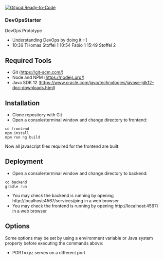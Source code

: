 [![Gitpod Ready-to-Code](https://img.shields.io/badge/Gitpod-Ready--to--Code-blue?logo=gitpod)](https://gitpod.io/from-referrer/) 

### DevOpsStarter

DevOps Prototype
* Understanding DevOps by doing it :-)
* 10:36 THomas Stoffel 1
10:54 Fabio 1
15:49 Stoffel 2

## Required Tools
* Git (https://git-scm.com/)
* Node and NPM (https://nodejs.org/)
* Java SDK 12 (https://www.oracle.com/java/technologies/javase-jdk12-doc-downloads.html)

## Installation
* Clone repository with Git
* Open a console/terminal window and change directory to frontend:
```
cd frontend
npm install
npm run ng build
```
Now all javascript files required for the frontend are built.

## Deployment
* Open a console/terminal window and change directory to backend:
```
cd backend
gradle run
```
* You may check the backend is running by opening http://localhost:4567/services/ping in a web browser
* You may check the frontend is running by opening http://localhost:4567/ in a web browser

## Options
Some options may be set by using a environment variable or Java system property before executing the commands above:
* PORT=xyz serves on a different port
